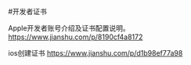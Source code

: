 #开发者证书


Apple开发者账号介绍及证书配置说明。
https://www.jianshu.com/p/8190cf4a8172


ios创建证书
https://www.jianshu.com/p/d1b98ef77a98

 
